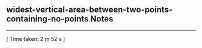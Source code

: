 <h2>widest-vertical-area-between-two-points-containing-no-points Notes</h2><hr>[ Time taken: 2 m 52 s ]